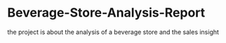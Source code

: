 # Beverage-Store-Analysis-Report
the project is about the analysis of a beverage store and the sales insight




